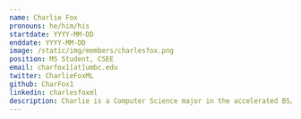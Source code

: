 ```yaml
---
name: Charlie Fox
pronouns: he/him/his
startdate: YYYY-MM-DD
enddate: YYYY-MM-DD
image: /static/img/members/charlesfox.png
position: MS Student, CSEE
email: charfox1[at]umbc.edu
twitter: CharlieFoxML
github: CharFox1
linkedin: charlesfoxml
description: Charlie is a Computer Science major in the accelerated BS/MS program. He is interested in machine learning and how knowledge can be created and used automatically. He also likes hiking, skiing, biking and sci-fi.
---
```

